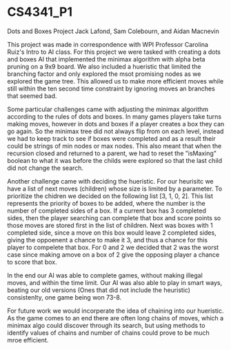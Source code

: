 # CS4341_P1
Dots and Boxes Project
Jack Lafond, Sam Colebourn, and Aidan Macnevin

This project was made in correspondence with WPI Professor Carolina Ruiz's Intro to AI class.
For this project we were tasked with creating a dots and boxes AI that implemented the minimax algorithm with alpha beta pruning on a 9x9 board.
We also included a hueristic that limited the branching factor and only explored the msot promising nodes as we explored the game tree.
This allowed us to make more efficient moves while still within the ten second time constraint by ignoring moves an branches that seemed bad.

Some particular challenges came with adjusting the minimax algorithm according to the rules of dots and boxes. In many games players take turns making moves,
however in dots and boxes if a player creates a box they can go again. So the minimax tree did not always flip from on each level, instead we had to keep track to 
see if boxes were completed and as a result their could be strings of min nodes or max nodes. This also meant that when the recursion closed and returned to a parent,
we had to reset the "isMaxing" boolean to what it was before the childs were explored so that the last child did not change the search.

Another challenge came with deciding the hueristic. For our heurisitc we have a list of next moves (children) whose size is limited by a parameter. 
To prioritize the chidren we decided on the following list [3, 1, 0, 2]. This list represents the priority of boxes to be added, where the number is the number
of completed sides of a box. If a current box has 3 completed sides, then the player searching can complete that box and score points so those moves are stored first
in the list of children. Next was boxes with 1 completed side, since a move on this box would leave 2 completed sides, giving the oppoenent a chance to make it 3,
and thus a chance for this player to compelete that box. For 0 and 2 we decided that 2 was the worst case since making amove on a box of 2 give the opposing player
a chance to score that box. 

In the end our AI was able to complete games, without making illegal moves, and within the time limit. Our AI was also able to play in smart ways, 
beating our old versions (Ones that did not include the heuristic) consistenlty, one game being won 73-8.

For future work we would incorperate the idea of chaining into our hueristic. As the game comes to an end there are often long chains of moves, which a minimax algo could 
discover through its search, but using methods to identify values of chains and number of chains could prove to be much mroe efficient.
